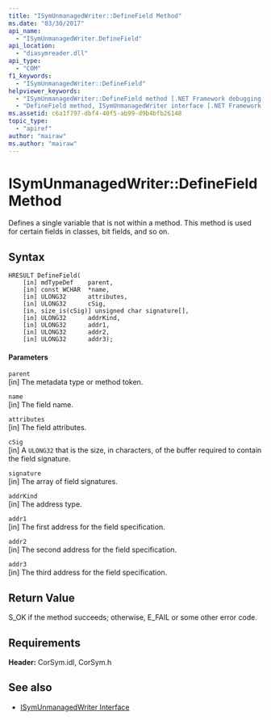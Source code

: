 ```yaml
---
title: "ISymUnmanagedWriter::DefineField Method"
ms.date: "03/30/2017"
api_name: 
  - "ISymUnmanagedWriter.DefineField"
api_location: 
  - "diasymreader.dll"
api_type: 
  - "COM"
f1_keywords: 
  - "ISymUnmanagedWriter::DefineField"
helpviewer_keywords: 
  - "ISymUnmanagedWriter::DefineField method [.NET Framework debugging]"
  - "DefineField method, ISymUnmanagedWriter interface [.NET Framework debugging]"
ms.assetid: c6a1f797-dbf4-40f5-ab99-d9b4bfb26148
topic_type: 
  - "apiref"
author: "mairaw"
ms.author: "mairaw"
---
```

# ISymUnmanagedWriter::DefineField Method
Defines a single variable that is not within a method. This method is used for certain fields in classes, bit fields, and so on.  
  
## Syntax  
  
```  
HRESULT DefineField(  
    [in] mdTypeDef    parent,  
    [in] const WCHAR  *name,  
    [in] ULONG32      attributes,  
    [in] ULONG32      cSig,  
    [in, size_is(cSig)] unsigned char signature[],  
    [in] ULONG32      addrKind,  
    [in] ULONG32      addr1,  
    [in] ULONG32      addr2,  
    [in] ULONG32      addr3);  
```  
  
#### Parameters  
 `parent`  
 [in] The metadata type or method token.  
  
 `name`  
 [in] The field name.  
  
 `attributes`  
 [in] The field attributes.  
  
 `cSig`  
 [in] A `ULONG32` that is the size, in characters, of the buffer required to contain the field signature.  
  
 `signature`  
 [in] The array of field signatures.  
  
 `addrKind`  
 [in] The address type.  
  
 `addr1`  
 [in] The first address for the field specification.  
  
 `addr2`  
 [in] The second address for the field specification.  
  
 `addr3`  
 [in] The third address for the field specification.  
  
## Return Value  
 S_OK if the method succeeds; otherwise, E_FAIL or some other error code.  
  
## Requirements  
 **Header:** CorSym.idl, CorSym.h  
  
## See also
- [ISymUnmanagedWriter Interface](../../../../docs/framework/unmanaged-api/diagnostics/isymunmanagedwriter-interface.md)
